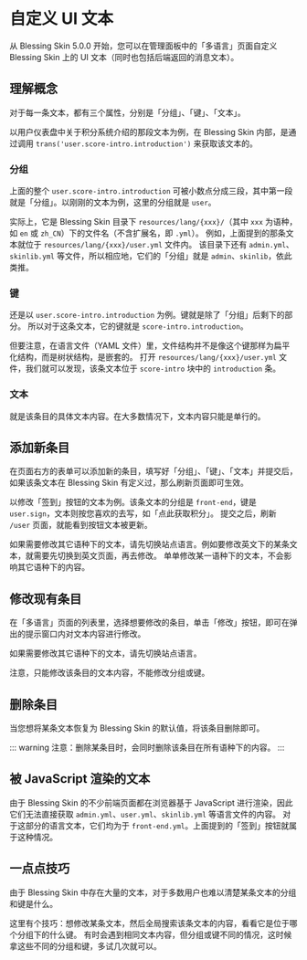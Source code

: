 # 自定义 UI 文本

从 Blessing Skin 5.0.0 开始，您可以在管理面板中的「多语言」页面自定义 Blessing Skin 上的 UI 文本（同时也包括后端返回的消息文本）。

## 理解概念

对于每一条文本，都有三个属性，分别是「分组」、「键」、「文本」。

以用户仪表盘中关于积分系统介绍的那段文本为例，在 Blessing Skin 内部，是通过调用 `trans('user.score-intro.introduction')` 来获取该文本的。

### 分组

上面的整个 `user.score-intro.introduction` 可被小数点分成三段，其中第一段就是「分组」。以刚刚的文本为例，这里的分组就是 `user`。

实际上，它是 Blessing Skin 目录下 `resources/lang/{xxx}/`（其中 `xxx` 为语种，如 `en` 或 `zh_CN`）下的文件名（不含扩展名，即 `.yml`）。
例如，上面提到的那条文本就位于 `resources/lang/{xxx}/user.yml` 文件内。
该目录下还有 `admin.yml`、`skinlib.yml` 等文件，所以相应地，它们的「分组」就是 `admin`、`skinlib`，依此类推。

### 键

还是以 `user.score-intro.introduction` 为例。键就是除了「分组」后剩下的部分。
所以对于这条文本，它的键就是 `score-intro.introduction`。

但要注意，在语言文件（YAML 文件）里，文件结构并不是像这个键那样为扁平化结构，而是树状结构，是嵌套的。
打开 `resources/lang/{xxx}/user.yml` 文件，我们就可以发现，该条文本位于 `score-intro` 块中的 `introduction` 条。

### 文本

就是该条目的具体文本内容。在大多数情况下，文本内容只能是单行的。

## 添加新条目

在页面右方的表单可以添加新的条目，填写好「分组」、「键」、「文本」并提交后，如果该条文本在 Blessing Skin 有定义过，那么刷新页面即可生效。

以修改「签到」按钮的文本为例。该条文本的分组是 `front-end`，键是 `user.sign`，文本则按您喜欢的去写，如「点此获取积分」。
提交之后，刷新 `/user` 页面，就能看到按钮文本被更新。

如果需要修改其它语种下的文本，请先切换站点语言。例如要修改英文下的某条文本，就需要先切换到英文页面，再去修改。
单单修改某一语种下的文本，不会影响其它语种下的内容。

## 修改现有条目

在「多语言」页面的列表里，选择想要修改的条目，单击「修改」按钮，即可在弹出的提示窗口内对文本内容进行修改。

如果需要修改其它语种下的文本，请先切换站点语言。

注意，只能修改该条目的文本内容，不能修改分组或键。

## 删除条目

当您想将某条文本恢复为 Blessing Skin 的默认值，将该条目删除即可。

::: warning
注意：删除某条目时，会同时删除该条目在所有语种下的内容。
:::

## 被 JavaScript 渲染的文本

由于 Blessing Skin 的不少前端页面都在浏览器基于 JavaScript 进行渲染，因此它们无法直接获取 `admin.yml`、`user.yml`、`skinlib.yml` 等语言文件的内容。
对于这部分的语言文本，它们均为于 `front-end.yml`。上面提到的「签到」按钮就属于这种情况。

## 一点点技巧

由于 Blessing Skin 中存在大量的文本，对于多数用户也难以清楚某条文本的分组和键是什么。

这里有个技巧：想修改某条文本，然后全局搜索该条文本的内容，看看它是位于哪个分组下的什么键。
有时会遇到相同文本内容，但分组或键不同的情况，这时候拿这些不同的分组和键，多试几次就可以。
